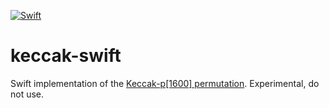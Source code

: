 [![Swift](https://github.com/nixberg/keccak-swift/actions/workflows/swift.yaml/badge.svg)](
https://github.com/nixberg/keccak-swift/actions/workflows/swift.yaml)

# keccak-swift

Swift implementation of the [Keccak-p\[1600\] permutation](https://keccak.team/keccak.html ).
Experimental, do not use.
